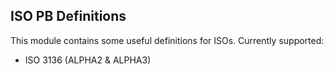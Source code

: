## ISO PB Definitions

This module contains some useful definitions for ISOs.
Currently supported:
- ISO 3136 (ALPHA2 & ALPHA3)